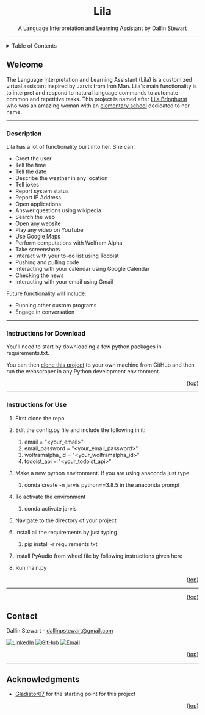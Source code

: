 <a name="readme-top"></a>

<div align="center">
    <h1 align="center">Lila</h1>
    <p align="center">
        A Language Interpretation and Learning Assistant by Dallin Stewart
    </p>
</div>

<hr>

<!-- TABLE OF CONTENTS -->
<details>
  <summary>Table of Contents</summary>
  <ol>
    <li><a href="#welcome">Welcome</a></li>
    <li><a href="#description">Description</a></li>
    <li><a href="#instructions">Instructions for Download</a></li>
    <li><a href="#use">Instructions for Use</a></li>
    <li><a href="#packages">Packages</a></li>
    <li><a href="#contact">Contact</a></li>
    <li><a href="#acknowledgements">Acknowledgements</a></li>
  </ol>
</details>

<!-- Welcome -->
## Welcome

The Language Interpretation and Learning Assistant (Lila) is a customized virtual assistant inspired by Jarvis from 
Iron Man. Lila's main functionality is to interpret and respond to natural language commands to automate common and 
repetitive tasks. This project is named after <a href="https://www.bergepappassmith.com/obits/lila-jean-bringhurst/">
Lila Bringhurst</a> who was an amazing woman with an <a href="https://bringhurst-fusd-ca.schoolloop.com/">
elementary school</a> dedicated to her name.

<hr>

### Description

Lila has a lot of functionality built into her. She can:
- Greet the user
- Tell the time
- Tell the date
- Describe the weather in any location
- Tell jokes
- Report system status
- Report IP Address
- Open applications
- Answer questions using wikipedia
- Search the web
- Open any website
- Play any video on YouTube
- Use Google Maps
- Perform computations with Wolfram Alpha
- Take screenshots
- Interact with your to-do list using Todoist
- Pushing and pulling code
- Interacting with your calendar using Google Calendar
- Checking the news
- Interacting with your email using Gmail


Future functionality will include:
- Running other custom programs
- Engage in conversation


<hr>

### Instructions for Download
You'll need to start by downloading a few python packages in requirements.txt.

You can then <a href=https://docs.github.com/en/repositories/creating-and-managing-repositories/cloning-a-repository>
clone this project</a> to your own machine from GitHub and then run the webscraper in any Python development environment.

<p align="right">(<a href="#readme-top">top</a>)</p>

<hr>

### Instructions for Use
1. First clone the repo
2. Edit the config.py file and include the following in it:

   1. email = "<your_email>"
   2. email_password = "<your_email_password>"
   3. wolframalpha_id = "<your_wolframalpha_id>"
   4. todoist_api = "<your_todoist_api>"
3. Make a new python environment. If you are using anaconda just type 
   1. conda create -n jarvis python==3.8.5  in the anaconda prompt
      
4. To activate the environment 
   1. conda activate jarvis
5. Navigate to the directory of your project
6. Install all the requirements by just typing
   1. pip install -r requirements.txt
         
7. Install PyAudio from wheel file by following instructions given here
8. Run main.py

<p align="right">(<a href="#readme-top">top</a>)</p>

<hr>

<p align="right">(<a href="#readme-top">top</a>)</p>


<!-- CONTACT -->
## Contact

Dallin Stewart - dallinpstewart@gmail.com

[![LinkedIn][linkedin-icon]][linkedin-url]
[![GitHub][github-icon]][github-url]
[![Email][email-icon]][email-url]

<p align="right">(<a href="#readme-top">top</a>)</p>

<hr>

<!-- ACKNOWLEDGMENTS -->
## Acknowledgments

* <a href='https://github.com/Gladiator07/JARVIS'>Gladiator07</a> for the starting point for this project

<p align="right">(<a href="#readme-top">top</a>)</p>


<!-- MARKDOWN LINKS & IMAGES for MACHINE LEARNING -->

[PyTorch-icon]: https://img.shields.io/badge/PyTorch-EE4C2C?style=for-the-badge&logo=pytorch&logoColor=white
[PyTorch-url]: https://pytorch.org/


<!-- MARKDOWN LINKS & IMAGES for CONTACT -->

[linkedIn-icon]: https://img.shields.io/badge/LinkedIn-0077B5?style=for-the-badge&logo=linkedin&logoColor=white
[linkedIn-url]: https://www.linkedin.com/in/dallinstewart/

[github-icon]: https://img.shields.io/badge/GitHub-100000?style=for-the-badge&logo=github&logoColor=white
[github-url]: https://github.com/binDebug3

[Email-icon]: https://img.shields.io/badge/Email-D14836?style=for-the-badge&logo=gmail&logoColor=white
[Email-url]: mailto:dallinpstewart@gmail.com
